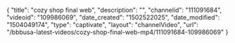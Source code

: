 {
    "title": "cozy shop final web",
    "description": "",
    "channelid": "111091684",
    "videoid": "109986069",
    "date_created": "1502522025",
    "date_modified": "1504049174",
    "type": "captivate",
    "layout": "channelVideo",
    "url": "\/bbbusa-latest-videos\/cozy-shop-final-web-mp4\/111091684-109986069"
}
